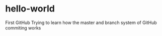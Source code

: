 # hello-world
First GitHub
Trying to learn how the master and branch system of GitHub commiting works
